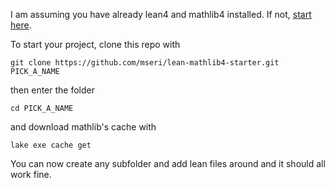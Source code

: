 I am assuming you have already lean4 and mathlib4 installed.
If not, [start here](https://leanprover-community.github.io/).

To start your project, clone this repo with
```
git clone https://github.com/mseri/lean-mathlib4-starter.git PICK_A_NAME
```
then enter the folder
```
cd PICK_A_NAME
```
and download mathlib's cache with
```
lake exe cache get
```

You can now create any subfolder and add lean files around and it should all work fine.
